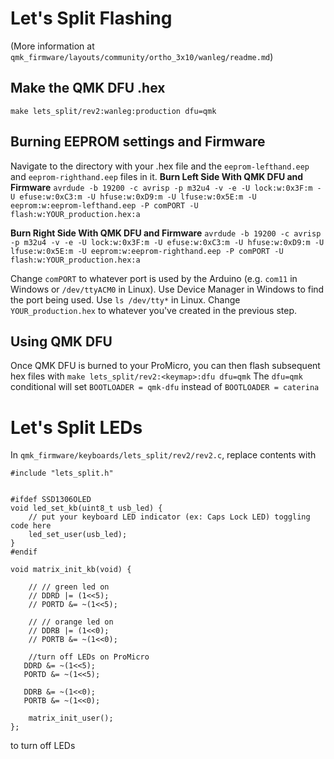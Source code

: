 # Let's Split Flashing
(More information at `qmk_firmware/layouts/community/ortho_3x10/wanleg/readme.md`)
## Make the QMK DFU .hex
`make lets_split/rev2:wanleg:production dfu=qmk`

## Burning EEPROM settings and Firmware
Navigate to the directory with your .hex file and the `eeprom-lefthand.eep` and `eeprom-righthand.eep` files in it.
**Burn Left Side With QMK DFU and Firmware**
`avrdude -b 19200 -c avrisp -p m32u4 -v -e -U lock:w:0x3F:m -U efuse:w:0xC3:m -U hfuse:w:0xD9:m -U lfuse:w:0x5E:m -U eeprom:w:eeprom-lefthand.eep -P comPORT -U flash:w:YOUR_production.hex:a`

**Burn Right Side With QMK DFU and Firmware**
`avrdude -b 19200 -c avrisp -p m32u4 -v -e -U lock:w:0x3F:m -U efuse:w:0xC3:m -U hfuse:w:0xD9:m -U lfuse:w:0x5E:m -U eeprom:w:eeprom-righthand.eep -P comPORT -U flash:w:YOUR_production.hex:a`

Change `comPORT` to whatever port is used by the Arduino (e.g. `com11` in Windows or `/dev/ttyACM0` in Linux). Use Device Manager in Windows to find the port being used. Use `ls /dev/tty*` in Linux. Change `YOUR_production.hex` to whatever you've created in the previous step.

## Using QMK DFU
Once QMK DFU is burned to your ProMicro, you can then flash subsequent hex files with
`make lets_split/rev2:<keymap>:dfu dfu=qmk`
The `dfu=qmk` conditional will set `BOOTLOADER = qmk-dfu` instead of `BOOTLOADER = caterina`

# Let's Split LEDs
In `qmk_firmware/keyboards/lets_split/rev2/rev2.c`, replace contents with
```
#include "lets_split.h"


#ifdef SSD1306OLED
void led_set_kb(uint8_t usb_led) {
    // put your keyboard LED indicator (ex: Caps Lock LED) toggling code here
    led_set_user(usb_led);
}
#endif

void matrix_init_kb(void) {

    // // green led on
    // DDRD |= (1<<5);
    // PORTD &= ~(1<<5);

    // // orange led on
    // DDRB |= (1<<0);
    // PORTB &= ~(1<<0);

	//turn off LEDs on ProMicro
   DDRD &= ~(1<<5);
   PORTD &= ~(1<<5);

   DDRB &= ~(1<<0);
   PORTB &= ~(1<<0);

	matrix_init_user();
};
```
to turn off LEDs
